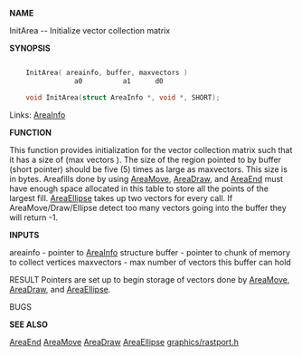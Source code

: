 
**NAME**


InitArea -- Initialize vector collection matrix

**SYNOPSIS**

```c

    InitArea( areainfo, buffer, maxvectors )
                a0          a1      d0

    void InitArea(struct AreaInfo *, void *, SHORT);

```
Links: [AreaInfo](_00AF) 

**FUNCTION**

This function provides initialization for the vector collection
matrix such that it has a size of (max vectors ).  The size of the
region pointed to by buffer (short pointer) should be five (5) times as
large as maxvectors. This size is in bytes.  Areafills done by using
[AreaMove](AreaMove), [AreaDraw](AreaDraw), and [AreaEnd](AreaEnd) must have enough space allocated in
this table to store all the points of the largest fill. [AreaEllipse](AreaEllipse)
takes up two vectors for every call. If AreaMove/Draw/Ellipse detect
too many vectors going into the buffer they will return -1.

**INPUTS**

areainfo - pointer to [AreaInfo](_00AF) structure
buffer - pointer to chunk of memory to collect vertices
maxvectors - max number of vectors this buffer can hold

RESULT
Pointers are set up to begin storage of vectors done by
[AreaMove](AreaMove), [AreaDraw](AreaDraw), and [AreaEllipse](AreaEllipse).

BUGS

**SEE ALSO**

[AreaEnd](AreaEnd) [AreaMove](AreaMove) [AreaDraw](AreaDraw) [AreaEllipse](AreaEllipse) [graphics/rastport.h](_00AF)
